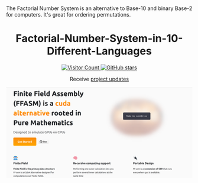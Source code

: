 # 
The Factorial Number System is an alternative to Base-10 and binary Base-2 for computers. It's great for ordering permutations.
<div align="center">
<h1>Factorial-Number-System-in-10-Different-Languages</h1>
  
<a href="https://github.com/Fileforma/AntiPython-AI-Club/" target="_blank" title="GitHub stars">
<img src = "https://api.visitorbadge.io/api/visitors?path=https%3A%2F%2Fgithub.com%2FLeetArxiv%2FFinite-Field-Assembly%2F&countColor=%23263759)](https://visitorbadge.io/status?path=https%3A%2F%2Fgithub.com%2FLeetArxiv%2FFinite-Field-Assembly%2F"
 alt="Visitor Count" />
<img src="https://img.shields.io/github/stars/LeetArxiv/Finite-Field-Assembly" alt="GitHub stars"/>

</a>

Receive [project updates](https://leetarxiv.substack.com/)


<img src="https://github.com/LeetArxiv/AntiPython-AI-Compiler-Colab/blob/main/Poster.png?raw=true" alt="Banner"/>

</div>
